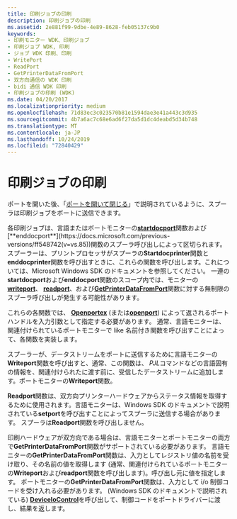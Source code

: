 ```yaml
---
title: 印刷ジョブの印刷
description: 印刷ジョブの印刷
ms.assetid: 2e881f99-9dbe-4e89-8628-feb05137c9b0
keywords:
- 印刷モニター WDK、印刷ジョブ
- 印刷ジョブ WDK, 印刷
- ジョブ WDK 印刷、印刷
- WritePort
- ReadPort
- GetPrinterDataFromPort
- 双方向通信の WDK 印刷
- bidi 通信 WDK 印刷
- 印刷ジョブの印刷 (WDK)
ms.date: 04/20/2017
ms.localizationpriority: medium
ms.openlocfilehash: 71d83ec3c023570b81e1594dae3e41a443c3d935
ms.sourcegitcommit: 4b7a6ac7c68e6ad6f27da5d1dc4deabd5d34b748
ms.translationtype: MT
ms.contentlocale: ja-JP
ms.lasthandoff: 10/24/2019
ms.locfileid: "72840429"
---
```

# <a name="printing-a-print-job"></a>印刷ジョブの印刷





ポートを開いた後、「[ポートを開いて閉じる](opening-and-closing-a-port.md)」で説明されているように、スプーラは印刷ジョブをポートに送信できます。

各印刷ジョブは、言語またはポートモニターの[**startdocport**](https://docs.microsoft.com/previous-versions/ff562710(v=vs.85))関数および[**enddocport**](https://docs.microsoft.com/previous-versions/ff548742(v=vs.85))関数のスプーラ呼び出しによって区切られます。 スプーラーは、プリントプロセッサがスプーラの**Startdocprinter**関数と**enddocprinter**関数を呼び出すときに、これらの関数を呼び出します。これについては、Microsoft Windows SDK のドキュメントを参照してください。 一連の**startdocport**および**enddocport**関数のスコープ内では、モニターの[**writeport**](https://docs.microsoft.com/windows-hardware/drivers/ddi/winsplp/nf-winsplp-writeport)、 [**readport**](https://docs.microsoft.com/windows-hardware/drivers/ddi/winsplp/nf-winsplp-readport)、および[**GetPrinterDataFromPort**](https://docs.microsoft.com/previous-versions/ff550506(v=vs.85))関数に対する無制限のスプーラ呼び出しが発生する可能性があります。

これらの各関数では、 [**Openportex**](https://docs.microsoft.com/previous-versions/ff559596(v=vs.85)) (または[**openport**](https://docs.microsoft.com/windows-hardware/drivers/ddi/winsplp/nf-winsplp-openport)) によって返されるポートハンドルを入力引数として指定する必要があります。 通常、言語モニターは、関連付けられているポートモニターで like 名前付き関数を呼び出すことによって、各関数を実装します。

スプーラーが、データストリームをポートに送信するために言語モニターの**Writeport**関数を呼び出すと、通常、この関数は、 *PJL*コマンドなどの言語固有の情報を、関連付けられたに渡す前に、受信したデータストリームに追加します。ポートモニターの**Writeport**関数。

**Readport**関数は、双方向プリンターハードウェアからステータス情報を取得するために使用されます。言語モニターは、Windows SDK のドキュメントで説明されている**setport**を呼び出すことによってスプーラに送信する場合があります。 スプーラは**Readport**関数を呼び出しません。

印刷ハードウェアが双方向である場合は、言語モニターとポートモニターの両方で**GetPrinterDataFromPort**関数がサポートされている必要があります。 言語モニターの**GetPrinterDataFromPort**関数は、入力としてレジストリ値の名前を受け取り、その名前の値を取得します (通常、関連付けられているポートモニターの**Writeport**および**readport**関数を呼び出します)。呼び出し元に値を指定します。 ポートモニターの**GetPrinterDataFromPort**関数は、入力として i/o 制御コードを受け入れる必要があります。 (Windows SDK のドキュメントで説明されている) [**DeviceIoControl**](https://docs.microsoft.com/windows/desktop/api/ioapiset/nf-ioapiset-deviceiocontrol)を呼び出して、制御コードをポートドライバーに渡し、結果を返します。

 

 




